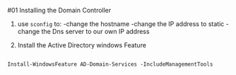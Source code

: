 #01 Installing the Domain Controller

1. use `sconfig` to:
-change the hostname
-change the IP address to static
-change the Dns server to our own IP address

2. Install the Active Directory windows Feature

```

Install-WindowsFeature AD-Domain-Services -IncludeManagementTools

```